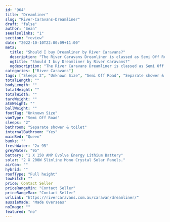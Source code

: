 ```yaml
---
id: "964"
title: "Dreamliner"
slug: "River-Caravans-Dreamliner"
draft: "false"
author: "Sean"
seealsolinks: "1"
section: "review"
date: "2022-10-10T22:00:09+11:00"
meta:
  title: "Should I buy Dreamliner by River Caravans?"
  description: "The River Caravans Dreamliner is classed as Semi Off Road, and sleeps 2 people. It is Made Overseas and comes in at Unknown Size. It generally has Separate shower & toilet."
  ogtitle: "Should I buy Dreamliner by River Caravans?"
  ogdescription: "The River Caravans Dreamliner is classed as Semi Off Road, and sleeps 2 people. It is Made Overseas and comes in at Unknown Size. It generally has Separate shower & toilet."
categories: ["River Caravans"]
tags: ["Sleeps 2", "Unknown Size", "Semi Off Road", "Separate shower & toilet", "Full height", "Price Unknown", "Made Overseas"]
totalLength: ""
bodyLength: ""
totalHeight: ""
totalWidth: ""
tareWeight: ""
atmWeight: ""
ballWeight: ""
footTag: "Unknown Size"
vanType: "Semi Off Road"
sleeps: "2"
bathroom: "Separate shower & toilet"
internalBathroom: "Yes"
mainBed: "Queen"
bunks: ""
freshWater: "2x 95"
greyWater: "95"
battery: "1 X 150 AMP Evolve Energy Lithium Battery"
solar: "2 X 200W Slimline Mono Crystal Solar Panels."
airCon: ""
hybrid: ""
roofType: "Full height"
towHitch: ""
price: Contact Seller
priceRangeMin: "Contact Seller"
priceRangeMax: "Contact Seller"
urlLink: "https://rivercaravans.com.au/caravan/dreamliner/"
aussieMade: "Made Overseas"
noImage: ""
featured: "no"
---
```

